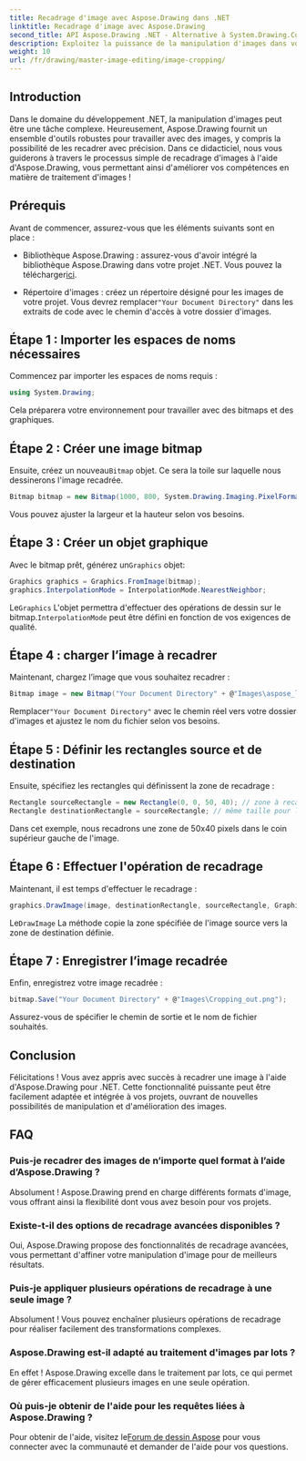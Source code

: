 ```yaml
---
title: Recadrage d'image avec Aspose.Drawing dans .NET
linktitle: Recadrage d'image avec Aspose.Drawing
second_title: API Aspose.Drawing .NET - Alternative à System.Drawing.Common
description: Exploitez la puissance de la manipulation d'images dans vos applications .NET avec notre guide étape par étape pour recadrer des images à l'aide d'Aspose.Drawing. Ce didacticiel couvre tout ce que vous devez savoir, de la création d'une image bitmap à l'enregistrement de l'image recadrée finale.
weight: 10
url: /fr/drawing/master-image-editing/image-cropping/
---
```

## Introduction

Dans le domaine du développement .NET, la manipulation d'images peut être une tâche complexe. Heureusement, Aspose.Drawing fournit un ensemble d'outils robustes pour travailler avec des images, y compris la possibilité de les recadrer avec précision. Dans ce didacticiel, nous vous guiderons à travers le processus simple de recadrage d'images à l'aide d'Aspose.Drawing, vous permettant ainsi d'améliorer vos compétences en matière de traitement d'images !

## Prérequis

Avant de commencer, assurez-vous que les éléments suivants sont en place :

- Bibliothèque Aspose.Drawing : assurez-vous d'avoir intégré la bibliothèque Aspose.Drawing dans votre projet .NET. Vous pouvez la télécharger[ici](https://releases.aspose.com/drawing/net/).
  
-  Répertoire d'images : créez un répertoire désigné pour les images de votre projet. Vous devrez remplacer`"Your Document Directory"` dans les extraits de code avec le chemin d'accès à votre dossier d'images.

## Étape 1 : Importer les espaces de noms nécessaires

Commencez par importer les espaces de noms requis :

```csharp
using System.Drawing;
```

Cela préparera votre environnement pour travailler avec des bitmaps et des graphiques.

## Étape 2 : Créer une image bitmap

 Ensuite, créez un nouveau`Bitmap` objet. Ce sera la toile sur laquelle nous dessinerons l'image recadrée.

```csharp
Bitmap bitmap = new Bitmap(1000, 800, System.Drawing.Imaging.PixelFormat.Format32bppPArgb);
```

Vous pouvez ajuster la largeur et la hauteur selon vos besoins.

## Étape 3 : Créer un objet graphique

 Avec le bitmap prêt, générez un`Graphics` objet:

```csharp
Graphics graphics = Graphics.FromImage(bitmap);
graphics.InterpolationMode = InterpolationMode.NearestNeighbor;
```

 Le`Graphics` L'objet permettra d'effectuer des opérations de dessin sur le bitmap.`InterpolationMode` peut être défini en fonction de vos exigences de qualité.

## Étape 4 : charger l’image à recadrer

Maintenant, chargez l’image que vous souhaitez recadrer :

```csharp
Bitmap image = new Bitmap("Your Document Directory" + @"Images\aspose_logo.png");
```

 Remplacer`"Your Document Directory"` avec le chemin réel vers votre dossier d'images et ajustez le nom du fichier selon vos besoins.

## Étape 5 : Définir les rectangles source et de destination

Ensuite, spécifiez les rectangles qui définissent la zone de recadrage :

```csharp
Rectangle sourceRectangle = new Rectangle(0, 0, 50, 40); // zone à recadrer
Rectangle destinationRectangle = sourceRectangle; // même taille pour la destination
```

Dans cet exemple, nous recadrons une zone de 50x40 pixels dans le coin supérieur gauche de l'image.

## Étape 6 : Effectuer l'opération de recadrage

Maintenant, il est temps d'effectuer le recadrage :

```csharp
graphics.DrawImage(image, destinationRectangle, sourceRectangle, GraphicsUnit.Pixel);
```

 Le`DrawImage` La méthode copie la zone spécifiée de l'image source vers la zone de destination définie.

## Étape 7 : Enregistrer l’image recadrée

Enfin, enregistrez votre image recadrée :

```csharp
bitmap.Save("Your Document Directory" + @"Images\Cropping_out.png");
```

Assurez-vous de spécifier le chemin de sortie et le nom de fichier souhaités.

## Conclusion

Félicitations ! Vous avez appris avec succès à recadrer une image à l'aide d'Aspose.Drawing pour .NET. Cette fonctionnalité puissante peut être facilement adaptée et intégrée à vos projets, ouvrant de nouvelles possibilités de manipulation et d'amélioration des images.

## FAQ

### Puis-je recadrer des images de n’importe quel format à l’aide d’Aspose.Drawing ?

Absolument ! Aspose.Drawing prend en charge différents formats d'image, vous offrant ainsi la flexibilité dont vous avez besoin pour vos projets.

### Existe-t-il des options de recadrage avancées disponibles ?

Oui, Aspose.Drawing propose des fonctionnalités de recadrage avancées, vous permettant d'affiner votre manipulation d'image pour de meilleurs résultats.

### Puis-je appliquer plusieurs opérations de recadrage à une seule image ?

Absolument ! Vous pouvez enchaîner plusieurs opérations de recadrage pour réaliser facilement des transformations complexes.

### Aspose.Drawing est-il adapté au traitement d'images par lots ?

En effet ! Aspose.Drawing excelle dans le traitement par lots, ce qui permet de gérer efficacement plusieurs images en une seule opération.

### Où puis-je obtenir de l'aide pour les requêtes liées à Aspose.Drawing ?

Pour obtenir de l'aide, visitez le[Forum de dessin Aspose](https://forum.aspose.com/c/diagram/17) pour vous connecter avec la communauté et demander de l'aide pour vos questions.